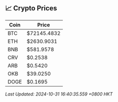 ## 📈 Crypto Prices

| Coin | Price |
| ---- | ----- |
| BTC | $72145.4832 |
| ETH | $2630.9031 |
| BNB | $581.9578 |
| CRV | $0.2538 |
| ARB | $0.5420 |
| OKB | $39.0250 |
| DOGE | $0.1695 |

_Last Updated: 2024-10-31 16:40:35.559 +0800 HKT_